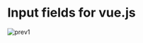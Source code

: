 # Input fields for vue.js

![prev1](https://user-images.githubusercontent.com/43887554/140640024-2d2fbce8-6944-47ef-9aac-95a82c064239.gif)
